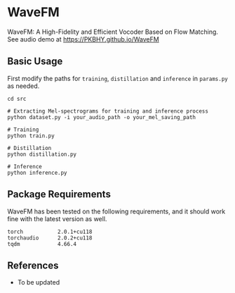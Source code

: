 # WaveFM

WaveFM: A High-Fidelity and Efficient Vocoder Based on Flow Matching. See audio demo at https://PKBHY.github.io/WaveFM

## Basic Usage

First modify the paths for `training`, `distillation` and `inference` in `params.py` as needed. 

```
cd src

# Extracting Mel-spectrograms for training and inference process
python dataset.py -i your_audio_path -o your_mel_saving_path

# Training
python train.py

# Distillation
python distillation.py

# Inference
python inference.py
```

## Package Requirements

WaveFM has been tested on the following requirements, and it should work fine with the latest version as well.

```
torch           2.0.1+cu118
torchaudio      2.0.2+cu118
tqdm            4.66.4
```

## References
- To be updated
